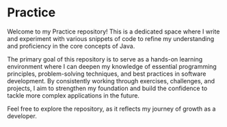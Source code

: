 # Practice
Welcome to my Practice repository! This is a dedicated space where I write and experiment with various snippets of code to refine my understanding and proficiency in the core concepts of Java.

The primary goal of this repository is to serve as a hands-on learning environment where I can deepen my knowledge of essential programming principles, problem-solving techniques, and best practices in software development. By consistently working through exercises, challenges, and projects, I aim to strengthen my foundation and build the confidence to tackle more complex applications in the future.

Feel free to explore the repository, as it reflects my journey of growth as a developer.
